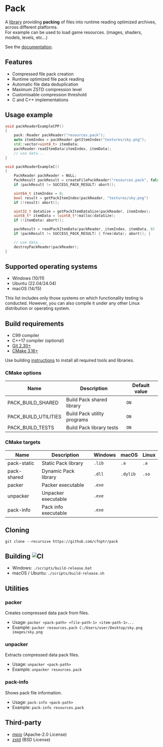 # Pack

A [library](https://github.com/cfnptr/pack) providing **packing** of files into runtime reading optimized archives, across different platforms.<br/>
For example can be used to load game resources. (images, shaders, models, levels, etc...)

See the [documentation](https://cfnptr.github.io/pack).

## Features

* Compressed file pack creation
* Runtime optimized file pack reading
* Automatic file data deduplication
* Maximum ZSTD compression level
* Customisable compression threshold
* C and C++ implementations

## Usage example

```cpp
void packReaderExampleCPP()
{
    pack::Reader packReader("resources.pack");
    auto itemIndex = packReader.getItemIndex("textures/sky.png");
    std::vector<uint8_t> itemData;
    packReader.readItemData(itemIndex, itemData);
    // use data...
}
```

```c
void packReaderExampleC()
{
    PackReader packReader = NULL;
    PackResult packResult = createFilePackReader("resources.pack", false, 1, &packReader);
    if (packResult != SUCCESS_PACK_RESULT) abort();

    uint64_t itemIndex = 0;
    bool result = getPackItemIndex(packReader, "textures/sky.png")
    if (!result) abort();

    uint32_t dataSize = getPackItemDataSize(packReader, itemIndex);
    uint8_t* itemData = (uint8_t*)malloc(dataSize);
    if (!itemData) abort();

    packResult = readPackItemData(packReader, itemIndex, itemData, 0)
    if (packResult != SUCCESS_PACK_RESULT) { free(data); abort(); }

    // use data...
    destroyPackReader(packReader);
}
```

## Supported operating systems

* Windows (10/11)
* Ubuntu (22.04/24.04)
* macOS (14/15)

This list includes only those systems on which functionality testing is conducted.
However, you can also compile it under any other Linux distribution or operating system.

## Build requirements

* C99 compiler
* C++17 compiler (optional)
* [Git 2.30+](https://git-scm.com/)
* [CMake 3.16+](https://cmake.org/)

Use building [instructions](BUILDING.md) to install all required tools and libraries.

### CMake options

| Name                 | Description                 | Default value |
|----------------------|-----------------------------|---------------|
| PACK_BUILD_SHARED    | Build Pack shared library   | `ON`          |
| PACK_BUILD_UTILITIES | Build Pack utility programs | `ON`          |
| PACK_BUILD_TESTS     | Build Pack library tests    | `ON`          |

### CMake targets

| Name        | Description          | Windows | macOS    | Linux |
|-------------|----------------------|---------|----------|-------|
| pack-static | Static Pack library  | `.lib`  | `.a`     | `.a`  |
| pack-shared | Dynamic Pack library | `.dll`  | `.dylib` | `.so` |
| packer      | Packer executable    | `.exe`  |          |       |
| unpacker    | Unpacker executable  | `.exe`  |          |       |
| pack-info   | Pack info executable | `.exe`  |          |       |

## Cloning

```
git clone --recursive https://github.com/cfnptr/pack
```

## Building ![CI](https://github.com/cfnptr/pack/actions/workflows/cmake.yml/badge.svg)

* Windows: ```./scripts/build-release.bat```
* macOS / Ubuntu: ```./scripts/build-release.sh```

## Utilities

### packer

Creates compressed data pack from files.

* Usage: ```packer <pack-path> <file-path-1> <item-path-1>...```
* Example: ```packer resources.pack C:/Users/user/Desktop/sky.png images/sky.png```

### unpacker

Extracts compressed data pack files.

* Usage: ```unpacker <pack-path>```
* Example: ```unpacker resources.pack```

### pack-info

Shows pack file information.

* Usage: ```pack-info <pack-path>```
* Example: ```pack-info resources.pack```

## Third-party

* [mpio](https://github.com/cfnptr/mpio/) (Apache-2.0 License)
* [zstd](https://github.com/facebook/zstd/) (BSD License)
